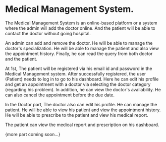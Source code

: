 # Medical Management System.
The Medical Management System is an online-based platform or a system where the admin will add the doctor online. And the patient will be able to contact the doctor without going hospital.

An admin can add and remove the doctor. He will be able to manage the doctor's specialization. He will be able to manage the patient and also view the appointment history. Finally, he can read the query from both doctor and the patient.

At 1st, The patient will be registered via his email id and password in the Medical Management system. After successfully registered, the user (Patient) needs to log in to go to his dashboard. Here he can edit his profile and get an appointment with a doctor via selecting the doctor category (regarding his problem). In addition, he can view the doctor's availability. He can also cancel the appointment before the due date. 

In the Doctor part, The doctor also can edit his profile. He can manage the patient. He will be able to view his patient and view the appointment history.  He will be able to prescribe to the patient and view his medical report. 

The patient can view the medical report and prescription on his dashboard.

{more part coming soon...}
